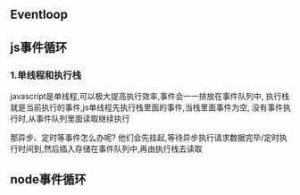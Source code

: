 ## Eventloop


## <h2 id='1'>js事件循环</h2>

### 1.单线程和执行栈
javascript是单线程,可以极大提高执行效率,事件会一一排放在事件队列中,
执行栈就是当前执行的事件,js单线程先执行栈里面的事件,当栈里面事件为空,
没有事件执行时,从事件队列里面读取继续执行

那异步、定时等事件怎么办呢?
他们会先挂起,等待异步执行请求数据完毕/定时执行时间到,然后插入存储在事件队列中,再由执行栈去读取


## <h2 id='2'>node事件循环</h2>
